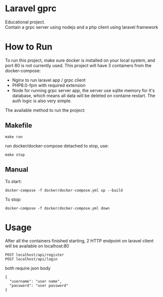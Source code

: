 # Laravel gprc
Educational project.  
Contain a grpc server using nodejs and a php client using laravel framework

# How to Run
To run this project, make sure docker is installed on your local system, and port 80 is not currently used.
This project will have 3 containers from the docker-compose:
- Nginx to run laravel app / grpc client
- PHP8.0-fpm with required extension
- Node for running grpc server app, the server use sqlite memory for it's database, which means all data will be deleted on containe restart. The auth logic is also very simple.  
  
The available method to run the project:  
## Makefile
```
make run
```
run docker/docker-compose detached
to stop, use:
```
make stop
```

## Manual
To start:
```
docker-compose -f docker/docker-compose.yml up --build
```

To stop:
```
docker-compose -f docker/docker-compose.yml down
```

# Usage
After all the containers finished starting, 2 HTTP endpoint on laravel client will be available on localhost:80
```
POST localhost/api/register
POST localhost/api/login
```
both require json body
```
{
  "username": "user name",
  "password": "user password"
}
```
